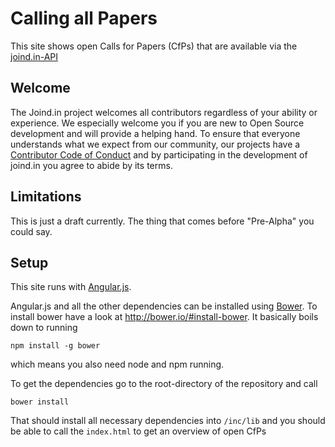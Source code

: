 # Calling all Papers

This site shows open Calls for Papers (CfPs) that are available via the [joind.in-API](http://api.joind.in)

## Welcome

The Joind.in project welcomes all contributors regardless of your ability or experience. We
especially welcome you if you are new to Open Source development and will provide a helping hand. To
ensure that everyone understands what we expect from our community, our projects have a [Contributor
Code of Conduct](CODE_OF_CONDUCT.md) and by participating in the development of joind.in you agree
to abide by its terms.


## Limitations

This is just a draft currently. The thing that comes before "Pre-Alpha" you could say. 

## Setup

This site runs with [Angular.js](https://angularjs.org/).

Angular.js and all the other dependencies can be installed using [Bower](http://bower.io/). To
install bower have a look at http://bower.io/#install-bower. It basically boils down to running

    npm install -g bower

which means you also need node and npm running.

To get the dependencies go to the root-directory of the repository and call

    bower install

That should install all necessary dependencies into ```/inc/lib``` and you should be able to
call the ```index.html``` to get an overview of open CfPs


